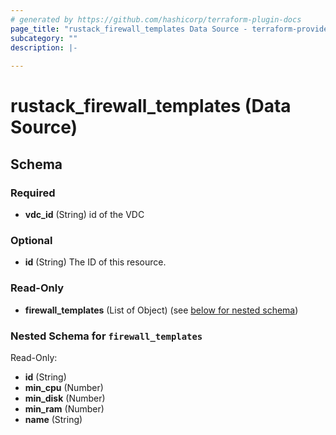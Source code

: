 ```yaml
---
# generated by https://github.com/hashicorp/terraform-plugin-docs
page_title: "rustack_firewall_templates Data Source - terraform-provider-rustack"
subcategory: ""
description: |-
  
---
```


# rustack_firewall_templates (Data Source)





<!-- schema generated by tfplugindocs -->
## Schema

### Required

- **vdc_id** (String) id of the VDC

### Optional

- **id** (String) The ID of this resource.

### Read-Only

- **firewall_templates** (List of Object) (see [below for nested schema](#nestedatt--firewall_templates))

<a id="nestedatt--firewall_templates"></a>
### Nested Schema for `firewall_templates`

Read-Only:

- **id** (String)
- **min_cpu** (Number)
- **min_disk** (Number)
- **min_ram** (Number)
- **name** (String)


